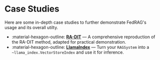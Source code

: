 # Case Studies

<!-- markdownlint-disable-file MD041 MD033 MD042 -->

Here are some in-depth case studies to further demonstrate FedRAG's usage and its
overall utilty.

<div class="grid cards" markdown>

- :material-hexagon-outline: [__RA-DIT__](./ra_dit/index.md) — A comprehensive
  reproduction of the RA-DIT method, adapted for practical demonstration.
- :material-hexagon-outline: [__LlamaIndex__](./llamaindex/index.md) — Turn your
  `RAGSystem` into a `~llama_index.VectorStoreIndex` and use it for inference.

</div>
